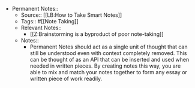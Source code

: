 - Permanent Notes::
    - Source:: [[LB:How to Take Smart Notes]]
    - Tags:: #[[Note Taking]]
    - Relevant Notes::
        - [[Z:Brainstorming is a byproduct of poor note-taking]]
    - Notes::
        - Permanent Notes should act as a single unit of thought that can still be understood even with context completely removed. This can be thought of as an API that can be inserted and used when needed in written pieces. By creating notes this way, you are able to mix and match your notes together to form any essay or written piece of work readily. 
